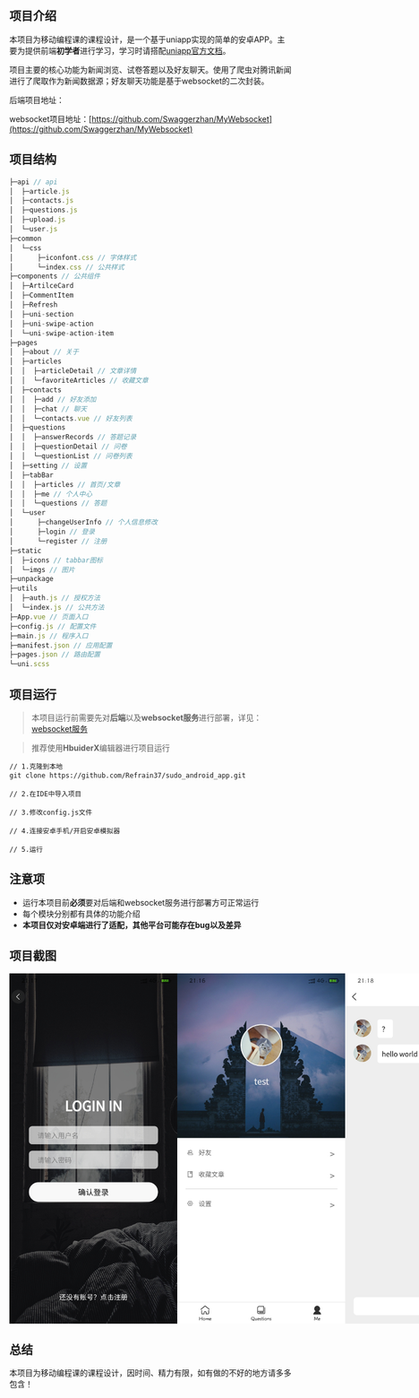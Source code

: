 ## 项目介绍

本项目为移动编程课的课程设计，是一个基于uniapp实现的简单的安卓APP。主要为提供前端**初学者**进行学习，学习时请搭配[uniapp官方文档](https://uniapp.dcloud.io/)。

项目主要的核心功能为新闻浏览、试卷答题以及好友聊天。使用了爬虫对腾讯新闻进行了爬取作为新闻数据源；好友聊天功能是基于websocket的二次封装。

后端项目地址：

websocket项目地址：[https://github.com/Swaggerzhan/MyWebsocket](https://github.com/Swaggerzhan/MyWebsocket)

## 项目结构

```javascript
├─api // api
│  ├─article.js
│  ├─contacts.js
│  ├─questions.js
│  ├─upload.js
│  └─user.js
├─common
│  └─css 
│      ├─iconfont.css // 字体样式
│      └─index.css // 公共样式
├─components // 公共组件
│  ├─ArtilceCard
│  ├─CommentItem
│  ├─Refresh
│  ├─uni-section
│  ├─uni-swipe-action
│  └─uni-swipe-action-item
├─pages 
│  ├─about // 关于
│  ├─articles
│  │  ├─articleDetail // 文章详情
│  │  └─favoriteArticles // 收藏文章
│  ├─contacts
│  │  ├─add // 好友添加
│  │  ├─chat // 聊天
│  │  └─contacts.vue // 好友列表
│  ├─questions
│  │  ├─answerRecords // 答题记录
│  │  ├─questionDetail // 问卷
│  │  └─questionList // 问卷列表
│  ├─setting // 设置
│  ├─tabBar
│  │  ├─articles // 首页/文章
│  │  ├─me // 个人中心
│  │  └─questions // 答题
│  └─user
│      ├─changeUserInfo // 个人信息修改
│      ├─login // 登录
│      └─register // 注册
├─static
│  ├─icons // tabbar图标
│  └─imgs // 图片
├─unpackage
├─utils
│  ├─auth.js // 授权方法
│  └─index.js // 公共方法
├─App.vue // 页面入口
├─config.js // 配置文件
├─main.js // 程序入口
├─manifest.json // 应用配置
├─pages.json // 路由配置
└─uni.scss
```

## 项目运行

> 本项目运行前需要先对**后端**以及**websocket服务**进行部署，详见：[websocket服务](https://github.com/Swaggerzhan/MyWebsocket)

> 推荐使用**HbuiderX**编辑器进行项目运行

```
// 1.克隆到本地
git clone https://github.com/Refrain37/sudo_android_app.git

// 2.在IDE中导入项目

// 3.修改config.js文件

// 4.连接安卓手机/开启安卓模拟器

// 5.运行
```

## 注意项

- 运行本项目前**必须**要对后端和websocket服务进行部署方可正常运行
- 每个模块分别都有具体的功能介绍
- **本项目仅对安卓端进行了适配，其他平台可能存在bug以及差异**

## 项目截图
<div style="display:flex;flex-direction:row;flex-warp:warp; justify-content:space-between;">
    <img src="https://github.com/Refrain37/sudo_android_app/blob/master/screenshots/login.jpg" width="300"  />
    <img src="https://github.com/Refrain37/sudo_android_app/blob/master/screenshots/me.jpg" width="300"  />
    <img src="https://github.com/Refrain37/sudo_android_app/blob/master/screenshots/chat.jpg" width="300"  />
    <img src="https://github.com/Refrain37/sudo_android_app/blob/master/screenshots/articles.jpg" width="300"  />
    <img src="https://github.com/Refrain37/sudo_android_app/blob/master/screenshots/question.jpg" width="300"  />
</div>

## 总结

本项目为移动编程课的课程设计，因时间、精力有限，如有做的不好的地方请多多包含！